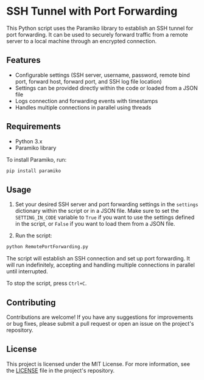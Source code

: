 # SSH Tunnel with Port Forwarding

This Python script uses the Paramiko library to establish an SSH tunnel for port forwarding. It can be used to securely forward traffic from a remote server to a local machine through an encrypted connection.

## Features

- Configurable settings (SSH server, username, password, remote bind port, forward host, forward port, and SSH log file location)
- Settings can be provided directly within the code or loaded from a JSON file
- Logs connection and forwarding events with timestamps
- Handles multiple connections in parallel using threads

## Requirements

- Python 3.x
- Paramiko library

To install Paramiko, run:

```sh
pip install paramiko
```

## Usage

1. Set your desired SSH server and port forwarding settings in the `settings` dictionary within the script or in a JSON file. Make sure to set the `SETTING_IN_CODE` variable to `True` if you want to use the settings defined in the script, or `False` if you want to load them from a JSON file.

2. Run the script:

```sh
python RemotePortForwarding.py
```

The script will establish an SSH connection and set up port forwarding. It will run indefinitely, accepting and handling multiple connections in parallel until interrupted.

To stop the script, press `Ctrl+C`.

## Contributing

Contributions are welcome! If you have any suggestions for improvements or bug fixes, please submit a pull request or open an issue on the project's repository.

## License

This project is licensed under the MIT License. For more information, see the [LICENSE](./LICENSE) file in the project's repository.

